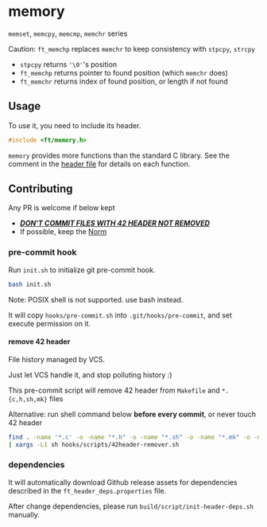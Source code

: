 # memory

`memset`, `memcpy`, `memcmp`, `memchr` series

Caution: `ft_memchp` replaces `memchr` to keep consistency with `stpcpy`, `strcpy`

- `stpcpy` returns `'\0'`'s position
- `ft_memchp` returns pointer to found position (which `memchr` does)
- `ft_memchr` returns index of found position, or length if not found

## Usage

To use it, you need to include its header.

```c
#include <ft/memory.h>
```

`memory` provides more functions than the standard C library. See the comment in the [header file](src/includes/ft/memory.h) for details on each function.

## Contributing

Any PR is welcome if below kept

- _**[DON'T COMMIT FILES WITH 42 HEADER NOT REMOVED](#remove-42-header)**_
- If possible, keep the [Norm](https://github.com/42School/norminette)

### pre-commit hook

Run `init.sh` to initialize git pre-commit hook.

```sh
bash init.sh
```

Note: POSIX shell is not supported. use bash instead.

It will copy `hooks/pre-commit.sh` into `.git/hooks/pre-commit`, and set execute permission on it.

#### remove 42 header

File history managed by VCS.

Just let VCS handle it, and stop polluting history :)

This pre-commit script will remove 42 header from `Makefile` and `*.{c,h,sh,mk}` files

Alternative: run shell command below **before every commit**, or never touch 42 header

```sh
find . -name '*.c' -o -name "*.h" -o -name "*.sh" -o -name "*.mk" -o -name "Makefile" \
| xargs -L1 sh hooks/scripts/42header-remover.sh
```

### dependencies

It will automatically download Github release assets for dependencies described in the `ft_header_deps.properties` file.

After change dependencies, please run `build/script/init-header-deps.sh` manually.
